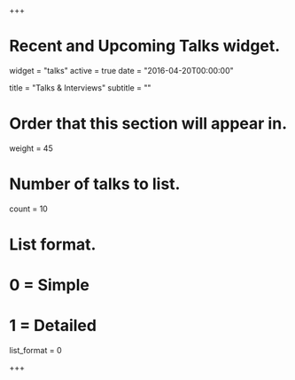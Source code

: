 +++
# Recent and Upcoming Talks widget.
widget = "talks"
active = true
date = "2016-04-20T00:00:00"

title = "Talks & Interviews"
subtitle = ""

# Order that this section will appear in.
weight = 45

# Number of talks to list.
count = 10

# List format.
#   0 = Simple
#   1 = Detailed
list_format = 0

+++

